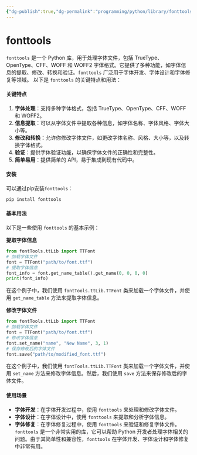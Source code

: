 ```yaml
---
{"dg-publish":true,"dg-permalink":"programming/python/library/fonttools.md","permalink":"/programming/python/library/fonttools.md/"}
---
```



# fonttools

`fonttools` 是一个 Python 库，用于处理字体文件，包括 TrueType、OpenType、CFF、WOFF 和 WOFF2 字体格式。它提供了多种功能，如字体信息的提取、修改、转换和验证。`fonttools` 广泛用于字体开发、字体设计和字体修复等领域。 以下是 `fonttools` 的关键特点和用法：

#### 关键特点

1. **字体处理**：支持多种字体格式，包括 TrueType、OpenType、CFF、WOFF 和 WOFF2。
2. **信息提取**：可以从字体文件中提取各种信息，如字体名称、字体风格、字体大小等。
3. **修改和转换**：允许你修改字体文件，如更改字体名称、风格、大小等，以及转换字体格式。
4. **验证**：提供字体验证功能，以确保字体文件的正确性和完整性。
5. **简单易用**：提供简单的 API，易于集成到现有代码中。

#### 安装

可以通过pip安装`fonttools`：

```bash
pip install fonttools
```

#### 基本用法

以下是一些使用 `fonttools` 的基本示例：

**提取字体信息**

```python
from fontTools.ttLib import TTFont
# 加载字体文件
font = TTFont("path/to/font.ttf")
# 提取字体信息
font_info = font.get_name_table().get_name(0, 0, 0, 0)
print(font_info)
```

在这个例子中，我们使用 `fontTools.ttLib.TTFont` 类来加载一个字体文件，并使用 `get_name_table` 方法来提取字体信息。

**修改字体文件**

```python
from fontTools.ttLib import TTFont
# 加载字体文件
font = TTFont("path/to/font.ttf")
# 修改字体信息
font.set_name("name", "New Name", 3, 1)
# 保存修改后的字体文件
font.save("path/to/modified_font.ttf")
```

在这个例子中，我们使用 `fontTools.ttLib.TTFont` 类来加载一个字体文件，并使用 `set_name` 方法来修改字体信息。然后，我们使用 `save` 方法来保存修改后的字体文件。

#### 使用场景

* **字体开发**：在字体开发过程中，使用 `fonttools` 来处理和修改字体文件。
* **字体设计**：在字体设计中，使用 `fonttools` 来提取和分析字体信息。
* **字体修复**：在字体修复过程中，使用 `fonttools` 来验证和修复字体文件。 `fonttools` 是一个非常实用的库，它可以帮助 Python 开发者处理字体相关的问题。由于其简单性和兼容性，`fonttools` 在字体开发、字体设计和字体修复中非常有用。
